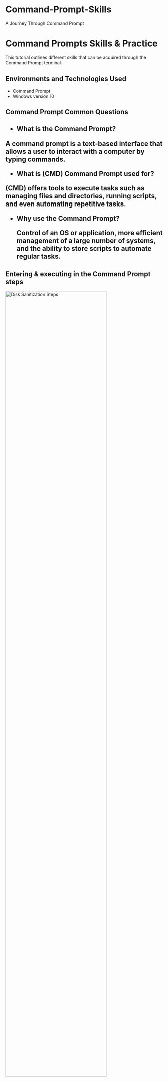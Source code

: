 # Command-Prompt-Skills
A Journey Through Command Prompt
<p align="center">
</p>

<h1>Command Prompts Skills & Practice</h1>
This tutorial outlines different skills that can be acquired through the Command Prompt terminal.<br />


<h2>Environments and Technologies Used</h2>

- Command Prompt
- Windows version 10

<h2>Command Prompt Common Questions<h2>
  
  - What is the Command Prompt?  
</p>
   A command prompt is a text-based interface that allows a user to interact with a computer by typing commands. 
  </p>

  - What is (CMD) Command Prompt used for?
  </p>
  (CMD) offers tools to execute tasks such as managing files and directories, running scripts, and even automating repetitive tasks.
  </p>

 - Why use the Command Prompt?
   </p>
   Control of an OS or application, more efficient management of a large number of systems, and the ability to store scripts to automate regular tasks.


<h2>Entering & executing in the Command Prompt steps</h2>

<p>
<img src="https://i.imgur.com/YajcT5S.png" height="80%" width="80%" alt="Disk Sanitization Steps"/>

</p>
<p>
If this is your first time trying the skills out then your in luck throughout this tutorial we will go step by step to create a better understanding for the command line.
</p>
<br />

<p>
<img src="https://i.imgur.com/DJmEXEB.png" height="80%" width="80%" alt="Disk Sanitization Steps"/>
</p>
<p>
Lorem ipsum dolor sit amet, consectetur adipiscing elit, sed do eiusmod tempor incididunt ut labore et dolore magna aliqua. Ut enim ad minim veniam, quis nostrud exercitation ullamco laboris nisi ut aliquip ex ea commodo consequat. Duis aute irure dolor in reprehenderit in voluptate velit esse cillum dolore eu fugiat nulla pariatur.
</p>
<br />

<p>
<img src="https://i.imgur.com/DJmEXEB.png" height="80%" width="80%" alt="Disk Sanitization Steps"/>
</p>
<p>
Lorem ipsum dolor sit amet, consectetur adipiscing elit, sed do eiusmod tempor incididunt ut labore et dolore magna aliqua. Ut enim ad minim veniam, quis nostrud exercitation ullamco laboris nisi ut aliquip ex ea commodo consequat. Duis aute irure dolor in reprehenderit in voluptate velit esse cillum dolore eu fugiat nulla pariatur.
</p>
<br />
